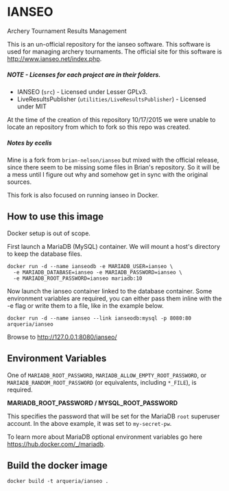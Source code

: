 # IANSEO

Archery Tournament Results Management

This is an un-official repository for the ianseo software.  This software
is used for managing archery tournaments.  The official site for this
software is http://www.ianseo.net/index.php.  

##### NOTE - Licenses for each project are in their folders.

* IANSEO (`src`) - Licensed under Lesser GPLv3.
* LiveResultsPublisher (`utilities/LiveResultsPublisher`) - Licensed under
  MIT

At the time of the creation of this repository 10/17/2015 we were unable
to locate an repository from which to fork so this repo was created.

##### Notes by ecelis

Mine is a fork from `brian-nelson/ianseo` but mixed with the official
release, since there seem to be missing some files in Brian's
repository. So it will be a mess until I figure out why and somehow get
in sync with the original sources.

This fork is also focused on running ianseo in Docker.

## How to use this image

Docker setup is out of scope.

First launch a MariaDB (MySQL) container. We will mount a host's
directory to keep the database files.

```
docker run -d --name ianseodb -e MARIADB_USER=ianseo \
  -e MARIADB_DATABASE=ianseo -e MARIADB_PASSWORD=ianseo \
  -e MARIADB_ROOT_PASSWORD=ianseo mariadb:10
```

Now launch the ianseo container linked to the database container. Some
environment variables are required, you can either pass them inline with
the -e flag or write them to a file, like in the example below.

```
docker run -d --name ianseo --link ianseodb:mysql -p 8080:80 arqueria/ianseo
```

Browse to http://127.0.0.1:8080/ianseo/

## Environment Variables

One of `MARIADB_ROOT_PASSWORD`, `MARIADB_ALLOW_EMPTY_ROOT_PASSWORD`, or `MARIADB_RANDOM_ROOT_PASSWORD` (or equivalents, including `*_FILE`), is required.

**MARIADB_ROOT_PASSWORD / MYSQL_ROOT_PASSWORD**

This specifies the password that will be set for the MariaDB `root` superuser account. In the above example, it was set to `my-secret-pw`.

To learn more about MariaDB optional environment variables go here https://hub.docker.com/_/mariadb. 


## Build the docker image

```
docker build -t arqueria/ianseo .
```
